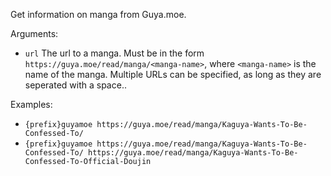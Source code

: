 Get information on manga from Guya.moe.

Arguments:
* `url` The url to a manga. Must be in the form `https://guya.moe/read/manga/<manga-name>`, where `<manga-name>` is the name of the manga. Multiple URLs can be specified, as long as they are seperated with a space..

Examples:
* `{prefix}guyamoe https://guya.moe/read/manga/Kaguya-Wants-To-Be-Confessed-To/`
* `{prefix}guyamoe https://guya.moe/read/manga/Kaguya-Wants-To-Be-Confessed-To/ https://guya.moe/read/manga/Kaguya-Wants-To-Be-Confessed-To-Official-Doujin`
